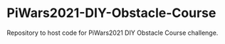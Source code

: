 # PiWars2021-DIY-Obstacle-Course
Repository to host code for PiWars2021 DIY Obstacle Course challenge.
